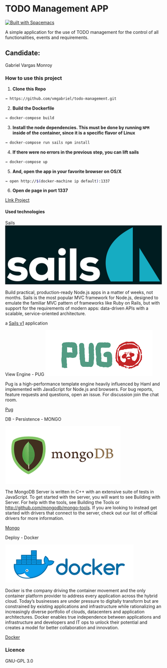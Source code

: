 # TODO Management APP

[![Built with Spacemacs](https://cdn.rawgit.com/syl20bnr/spacemacs/442d025779da2f62fc86c2082703697714db6514/assets/spacemacs-badge.svg)](http://spacemacs.org)

A simple application for the use of TODO management for the control of all functionalities, events and requirements.

## Candidate:
Gabriel Vargas Monroy

### How to use this project

1. **Clone this Repo**
  ```sh
  → https://github.com/vmgabriel/todo-management.git
  ```

2. **Build the Dockerfile**
  ```sh
  → docker-compose build
  ```

3. **Install the node dependencies.  This must be done by running `NPM` inside of the container, since it is a specific flavor of Linux**
  ```sh
  → docker-compose run sails npm install
  ```

4. **If there were no errors in the previous step, you can lift sails**
  ```sh
  → docker-compose up
  ```


5. **And, open the app in your favorite browser on OS/X**
  ```sh
  → open http://$(docker-machine ip default):1337
  ```

6. **Open de page in port 1337**

[LInk Project](http://localhost:1337 "Link Project")


#### Used technologies

Sails
![Image Logo Sails](image/SailsJS_logo.png "Image Sails")

Build practical, production-ready Node.js apps in a matter of weeks, not months. 
Sails is the most popular MVC framework for Node.js, designed to emulate the familiar MVC pattern of frameworks like Ruby on Rails, but with support for the requirements of modern apps: data-driven APIs with a scalable, service-oriented architecture.

a [Sails v1](https://sailsjs.com) application

View Engine - PUG
![Image Logo PUG](image/pug.png "Image PUG")

Pug is a high-performance template engine heavily influenced by Haml and implemented with JavaScript for Node.js and browsers. For bug reports, feature requests and questions, open an issue. For discussion join the chat room.

[Pug](https://pugjs.org/ "pug link")

DB - Persistence - MONGO

![Image Logo Mongo](image/mongo-db-logo.png "Image Mongo")

The MongoDB Server is written in C++ with an extensive suite of tests in JavaScript. To get started with the server, you will want to see Building with Server. For help with the tools, see Building the Tools or http://github.com/mongodb/mongo-tools. If you are looking to instead get started with drivers that connect to the server, check out our list of official drivers for more information.

[Mongo](https://www.mongodb.com/ "mongo link")

Deploy - Docker

![Image Logo Docker](image/docker.png "Image Docker")

Docker is the company driving the container movement and the only container platform provider to address every application across the hybrid cloud. Today’s businesses are under pressure to digitally transform but are constrained by existing applications and infrastructure while rationalizing an increasingly diverse portfolio of clouds, datacenters and application architectures. Docker enables true independence between applications and infrastructure and developers and IT ops to unlock their potential and creates a model for better collaboration and innovation. 

[Docker](https://www.docker.com/ "Docker link")


### Licence

GNU-GPL 3.0
